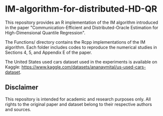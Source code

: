 # IM-algorithm-for-distributed-HD-QR
This repository provides an R implementation of the IM algorithm introduced in the paper "Communication-Efficient and Distributed-Oracle Estimation for High-Dimensional Quantile Regression".

The Functions/ directory contains the Rcpp implementations of the IM algorithm. Each folder includes codes to reproduce the numerical studies in Sections 4, 5, and Appendix E of the paper.

The United States used cars dataset used in the experiments is available on Kaggle: https://www.kaggle.com/datasets/ananaymital/us-used-cars-dataset.

## Disclaimer
This repository is intended for academic and research purposes only. All rights to the original paper and dataset belong to their respective authors and sources.
